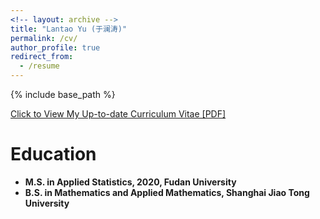 ```yaml
---
<!-- layout: archive -->
title: "Lantao Yu (于澜涛)"
permalink: /cv/
author_profile: true
redirect_from:
  - /resume
---
```


{% include base_path %}

[Click to View My Up-to-date Curriculum Vitae [PDF]](https://nbxszby.github.io/files/bingyu_cv.pdf)

# Education
* **M.S. in Applied Statistics, 2020, Fudan University**
* **B.S. in Mathematics and Applied Mathematics, Shanghai Jiao Tong University**

<!-- <embed src="http://lantaoyu.com/files/lantaoyu_cv.pdf" width="650" height="1800" type='application/pdf'> -->
